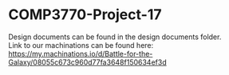 # COMP3770-Project-17 <br>
Design documents can be found in the design documents folder. <br>
Link to our machinations can be found here: https://my.machinations.io/d/Battle-for-the-Galaxy/08055c673c960d77fa3648f150634ef3d


